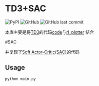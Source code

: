 # TD3+SAC
![PyPI](https://img.shields.io/pypi/v/rl_plotter?style=flat-square) ![GitHub](https://img.shields.io/github/license/gxywy/rl-plotter?style=flat-square) ![GitHub last commit](https://img.shields.io/github/last-commit/gxywy/rl-plotter?style=flat-square)

本库主要是将[TD3](https://arxiv.org/pdf/1802.09477.pdf)的代码[code](https://link.zhihu.com/?target=https%3A//github.com/sfujim/TD3)与[rl_plotter](https://github.com/gxywy/rl-plotter) 结合

#SAC

并复现了[Soft Actor-Critic(SAC)](https://arxiv.org/pdf/1801.01290.pdf)的代码


## Usage

```
python main.py
```
